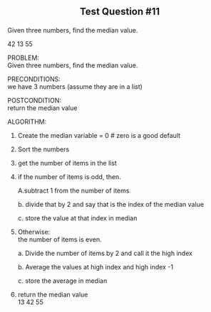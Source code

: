 ## <p align="center"> Test Question #11

Given three numbers, find the median value.

42 13 55

PROBLEM:  
Given three numbers, find the median value.

PRECONDITIONS:  
we have 3 numbers (assume they are in a list)

POSTCONDITION:  
return the median value

ALGORITHM:

1. Create the median variable = 0 # zero is a good default

2. Sort the numbers

3. get the number of items in the list

4. if the number of items is odd, then.

   A.subtract 1 from the number of items

   b. divide that by 2 and say that is the index of the median value

   c. store the value at that index in median

5. Otherwise:  
   the number of items is even.

   a. Divide the number of items by 2 and call it the high index

   b. Average the values at high index and high index -1

   c. store the average in median

6. return the median value  
   13 42 55
